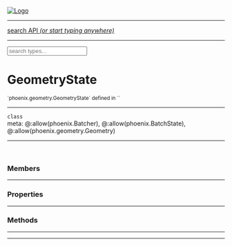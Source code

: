 
[![Logo](../../../images/logo.png)](../../../api/index.html)

<hr/>
<a href="#" id="search_bar" onclick="return;"><div> search API <em>(or start typing anywhere)</em> </div></a>
<hr/>

<script src="../../../js/omnibar.js"> </script>
<link rel="stylesheet" type="text/css" href="../../../css/omnibar.css" media="all">

<div id="omnibar"> <a href="#" onclick="return" id="omnibar_close"></a> <input id="omnibar_text" type="text" placeholder="search types..."></input></div>
<script  id="typelist" data-relpath="../../../" data-types="Luxe,luxe.AppConfig,luxe.Audio,luxe.AudioEvent,luxe.AudioHandle,luxe.AudioInstance,luxe.AudioSource,luxe.AudioState,luxe.BitmapFontInfo,luxe.BytesInfo,luxe.Camera,luxe.Circle,luxe.Color,luxe.ColorHSL,luxe.ColorHSV,luxe.Component,luxe.Core,luxe.Cursor,luxe.Debug,luxe.DebugError,luxe.Draw,luxe.EmitHandler,luxe.Emitter,luxe.Entity,luxe.Events,luxe.Game,luxe.GamepadEvent,luxe.GamepadEventType,luxe.HandlerList,luxe.ID,luxe.IO,luxe.Input,luxe.InputEvent,luxe.InputType,luxe.InteractState,luxe.ItemInfo,luxe.JSONInfo,luxe.Key,luxe.KeyEvent,luxe.Log,luxe.Matrix,luxe.Mesh,luxe.ModState,luxe.MouseButton,luxe.MouseEvent,luxe.NineSlice,luxe.Objects,luxe.Parcel,luxe.ParcelChange,luxe.ParcelEvent,luxe.ParcelList,luxe.ParcelProgress,luxe.ParcelState,luxe.Particle,luxe.ParticleEmitter,luxe.ParticleSystem,luxe.Physics,luxe.PhysicsEngine,luxe.ProjectionType,luxe.Quaternion,luxe.Rectangle,luxe.ResourceEvent,luxe.ResourceState,luxe.ResourceStats,luxe.ResourceType,luxe.Resources,luxe.Scan,luxe.Scene,luxe.Screen,luxe.ShaderInfo,luxe.SizeMode,luxe.SoundInfo,luxe.Sprite,luxe.State,luxe.States,luxe.Text,luxe.TextAlign,luxe.TextEvent,luxe.TextEventType,luxe.TextInfo,luxe.TextureInfo,luxe.Timer,luxe.TouchEvent,luxe.Transform,luxe.UserConfig,luxe.Vec,luxe.Vector,luxe.Visual,luxe.WindowEvent,luxe.WindowEventData,luxe.WindowEventType,luxe._Core.Tag,luxe._Emitter.EmitNode,luxe._Events.EventConnection,luxe._Events.EventObject,luxe._Input.MouseButton_Impl_,luxe._Log.LogError,luxe._NineSlice.Slice,luxe._Parcel.ParcelEvent_Impl_,luxe._Parcel.ParcelState_Impl_,luxe._Particles.ParticleEmitterInitData,luxe._Resources.ResourceEvent_Impl_,luxe._Resources.ResourceState_Impl_,luxe._Resources.ResourceType_Impl_,luxe.collision.Collision,luxe.collision.ShapeDrawer,luxe.collision.ShapeDrawerLuxe,luxe.collision.data.RayCollision,luxe.collision.data.RayCollisionHelper,luxe.collision.data.RayIntersection,luxe.collision.data.ShapeCollision,luxe.collision.sat.Common,luxe.collision.sat.SAT2D,luxe.collision.shapes.Circle,luxe.collision.shapes.Polygon,luxe.collision.shapes.Ray,luxe.collision.shapes.Shape,luxe.components.Components,luxe.components.cameras.FlyCamera,luxe.components.physics.nape.BoxCollider,luxe.components.physics.nape.BoxColliderOptions,luxe.components.physics.nape.CircleCollider,luxe.components.physics.nape.CircleColliderOptions,luxe.components.physics.nape.NapeBody,luxe.components.physics.nape.NapeBodyOptions,luxe.components.physics.nape.PolygonCollider,luxe.components.physics.nape.PolygonColliderOptions,luxe.components.render.MeshComponent,luxe.components.sprite.SpriteAnimation,luxe.components.sprite.SpriteAnimationData,luxe.components.sprite.SpriteAnimationEventData,luxe.components.sprite.SpriteAnimationFrame,luxe.components.sprite.SpriteAnimationFrameEvent,luxe.components.sprite.SpriteAnimationFrameSource,luxe.components.sprite.SpriteAnimationType,luxe.debug.BatcherDebugView,luxe.debug.DebugInspectorOptions,luxe.debug.DebugView,luxe.debug.Inspector,luxe.debug.ProfilerDebugView,luxe.debug.RenderStats,luxe.debug.SceneDebugView,luxe.debug.StatsDebugView,luxe.debug.TraceDebugView,luxe.debug._ProfilerDebugView.ProfilerBar,luxe.debug._ProfilerDebugView.ProfilerGraph,luxe.debug._ProfilerDebugView.ProfilerValue,luxe.importers.bitmapfont.BitmapFontData,luxe.importers.bitmapfont.BitmapFontParser,luxe.importers.bitmapfont.Character,luxe.importers.obj.Data,luxe.importers.obj.Normal,luxe.importers.obj.Reader,luxe.importers.obj.UV,luxe.importers.obj.Vector,luxe.importers.obj.Vertex,luxe.importers.texturepacker.TexturePackerData,luxe.importers.texturepacker.TexturePackerFrame,luxe.importers.texturepacker.TexturePackerJSON,luxe.importers.texturepacker.TexturePackerJSONType,luxe.importers.texturepacker.TexturePackerMeta,luxe.importers.texturepacker.TexturePackerRect,luxe.importers.texturepacker.TexturePackerSize,luxe.importers.texturepacker.TexturePackerSpriteAnimation,luxe.importers.tiled.TiledImage,luxe.importers.tiled.TiledImageLayer,luxe.importers.tiled.TiledLayer,luxe.importers.tiled.TiledMap,luxe.importers.tiled.TiledMapData,luxe.importers.tiled.TiledMapOptions,luxe.importers.tiled.TiledObject,luxe.importers.tiled.TiledObjectGroup,luxe.importers.tiled.TiledObjectType,luxe.importers.tiled.TiledPolyObject,luxe.importers.tiled.TiledPropertyTile,luxe.importers.tiled.TiledTile,luxe.importers.tiled.TiledTileset,luxe.importers.tiled.TiledUtil,luxe.macros.BuildVersion,luxe.macros.ComponentRules,luxe.macros.EntityRules,luxe.options.AudioResourceOptions,luxe.options.BatcherOptions,luxe.options.BitmapFontOptions,luxe.options.BytesResourceOptions,luxe.options.CameraOptions,luxe.options.CircleGeometryOptions,luxe.options.ColorOptions,luxe.options.ComponentOptions,luxe.options.DrawArcOptions,luxe.options.DrawBoxOptions,luxe.options.DrawCircleOptions,luxe.options.DrawLineOptions,luxe.options.DrawNgonOptions,luxe.options.DrawPlaneOptions,luxe.options.DrawPolygonOptions,luxe.options.DrawRectangleOptions,luxe.options.DrawRingOptions,luxe.options.DrawTextureOptions,luxe.options.EntityOptions,luxe.options.GeometryOptions,luxe.options.JSONResourceOptions,luxe.options.LineGeometryOptions,luxe.options.LoadAudioOptions,luxe.options.LoadFontOptions,luxe.options.LoadShaderOptions,luxe.options.LoadTextureOptions,luxe.options.LuxeCameraOptions,luxe.options.MeshOptions,luxe.options.NineSliceOptions,luxe.options.ParcelOptions,luxe.options.ParcelProgressOptions,luxe.options.ParticleEmitterOptions,luxe.options.ParticleOptions,luxe.options.PlaneGeometryOptions,luxe.options.QuadGeometryOptions,luxe.options.RectangleGeometryOptions,luxe.options.RenderProperties,luxe.options.RenderTextureOptions,luxe.options.ResourceOptions,luxe.options.ShaderOptions,luxe.options.SpriteOptions,luxe.options.StateOptions,luxe.options.StatesOptions,luxe.options.TextOptions,luxe.options.TextResourceOptions,luxe.options.TextureOptions,luxe.options.TileLayerOptions,luxe.options.TileOptions,luxe.options.TilemapOptions,luxe.options.TilemapVisualOptions,luxe.options.TilesetOptions,luxe.options.TransformProperties,luxe.options.VisualOptions,luxe.options._DrawOptions.DrawOptions,luxe.physics.nape.DebugDraw,luxe.physics.nape.PhysicsNape,luxe.physics.nape._DebugDraw.CachedGeometry,luxe.resource.AudioResource,luxe.resource.BytesResource,luxe.resource.JSONResource,luxe.resource.Resource,luxe.resource.TextResource,luxe.structural.BST,luxe.structural.BSTNode,luxe.structural.BSTTraverseMethod,luxe.structural.Bag,luxe.structural.BalancedBST,luxe.structural.BalancedBSTIterator,luxe.structural.BalancedBSTNode,luxe.structural.BalancedBSTTraverseMethod,luxe.structural.Cache,luxe.structural.Heap,luxe.structural.OrderedMap,luxe.structural.OrderedMapIterator,luxe.structural.Pool,luxe.structural.Stack,luxe.structural.StackNode,luxe.structural._Bag.BagNode,luxe.structural._BalancedBST.NodeColor,luxe.tilemaps.Isometric,luxe.tilemaps.IsometricVisual,luxe.tilemaps.Ortho,luxe.tilemaps.OrthoVisual,luxe.tilemaps.Tile,luxe.tilemaps.TileArray,luxe.tilemaps.TileLayer,luxe.tilemaps.TileOffset,luxe.tilemaps.Tilemap,luxe.tilemaps.TilemapOrientation,luxe.tilemaps.TilemapVisual,luxe.tilemaps.TilemapVisualLayerGeometry,luxe.tilemaps.Tileset,luxe.tween.Actuate,luxe.tween.BezierPath,luxe.tween.ComponentPath,luxe.tween.IComponentPath,luxe.tween.LinearPath,luxe.tween.MotionPath,luxe.tween.ObjectHash,luxe.tween.RotationPath,luxe.tween._Actuate.TweenTimer,luxe.tween.actuators.GenericActuator,luxe.tween.actuators.IGenericActuator,luxe.tween.actuators.MethodActuator,luxe.tween.actuators.MotionPathActuator,luxe.tween.actuators.PropertyDetails,luxe.tween.actuators.PropertyPathDetails,luxe.tween.actuators.SimpleActuator,luxe.tween.easing.Back,luxe.tween.easing.BackEaseIn,luxe.tween.easing.BackEaseInOut,luxe.tween.easing.BackEaseOut,luxe.tween.easing.Bounce,luxe.tween.easing.BounceEaseIn,luxe.tween.easing.BounceEaseInOut,luxe.tween.easing.BounceEaseOut,luxe.tween.easing.Cubic,luxe.tween.easing.CubicEaseIn,luxe.tween.easing.CubicEaseInOut,luxe.tween.easing.CubicEaseOut,luxe.tween.easing.Elastic,luxe.tween.easing.ElasticEaseIn,luxe.tween.easing.ElasticEaseInOut,luxe.tween.easing.ElasticEaseOut,luxe.tween.easing.Expo,luxe.tween.easing.ExpoEaseIn,luxe.tween.easing.ExpoEaseInOut,luxe.tween.easing.ExpoEaseOut,luxe.tween.easing.IEasing,luxe.tween.easing.Linear,luxe.tween.easing.LinearEaseNone,luxe.tween.easing.Quad,luxe.tween.easing.QuadEaseIn,luxe.tween.easing.QuadEaseInOut,luxe.tween.easing.QuadEaseOut,luxe.tween.easing.Quart,luxe.tween.easing.QuartEaseIn,luxe.tween.easing.QuartEaseInOut,luxe.tween.easing.QuartEaseOut,luxe.tween.easing.Quint,luxe.tween.easing.QuintEaseIn,luxe.tween.easing.QuintEaseInOut,luxe.tween.easing.QuintEaseOut,luxe.tween.easing.Sine,luxe.tween.easing.SineEaseIn,luxe.tween.easing.SineEaseInOut,luxe.tween.easing.SineEaseOut,luxe.utils.GeometryUtils,luxe.utils.Maths,luxe.utils.Random,luxe.utils.Utils,luxe.utils.unifill.CodePoint,luxe.utils.unifill.CodePointIter,luxe.utils.unifill.Exception,luxe.utils.unifill.InternalEncoding,luxe.utils.unifill.InternalEncodingBackwardIter,luxe.utils.unifill.InternalEncodingIter,luxe.utils.unifill.Unicode,luxe.utils.unifill.Unifill,luxe.utils.unifill.Utf16,luxe.utils.unifill.Utf32,luxe.utils.unifill.Utf8,luxe.utils.unifill._CodePoint.CodePoint_Impl_,luxe.utils.unifill._InternalEncoding.UtfX,luxe.utils.unifill._Utf16.StringU16,luxe.utils.unifill._Utf16.StringU16Buffer,luxe.utils.unifill._Utf16.StringU16Buffer_Impl_,luxe.utils.unifill._Utf16.StringU16_Impl_,luxe.utils.unifill._Utf16.Utf16Impl,luxe.utils.unifill._Utf16.Utf16_Impl_,luxe.utils.unifill._Utf32.Utf32_Impl_,luxe.utils.unifill._Utf8.StringU8,luxe.utils.unifill._Utf8.StringU8_Impl_,luxe.utils.unifill._Utf8.Utf8Impl,luxe.utils.unifill._Utf8.Utf8_Impl_,phoenix.BatchState,phoenix.Batcher,phoenix.BatcherEventType,phoenix.BatcherKey,phoenix.BitmapFont,phoenix.BlendEquation,phoenix.BlendMode,phoenix.Camera,phoenix.Circle,phoenix.ClampType,phoenix.Color,phoenix.ColorHSL,phoenix.ColorHSV,phoenix.ComponentOrder,phoenix.DualQuaternion,phoenix.FOVType,phoenix.FilterType,phoenix.Matrix,phoenix.MatrixTransform,phoenix.PrimitiveType,phoenix.ProjectionType,phoenix.Quaternion,phoenix.Ray,phoenix.Rectangle,phoenix.RenderPass,phoenix.RenderPath,phoenix.RenderState,phoenix.RenderTexture,phoenix.Renderer,phoenix.RendererStats,phoenix.Shader,phoenix.Spatial,phoenix.TextAlign,phoenix.Texture,phoenix.TextureDataType,phoenix.TextureFormat,phoenix.TextureID,phoenix.TextureSubmitTarget,phoenix.TextureType,phoenix.Transform,phoenix.Uniforms,phoenix.Vec,phoenix.Vector,phoenix._Batcher.BatcherEventType_Impl_,phoenix._Batcher.BlendEquation_Impl_,phoenix._Batcher.BlendMode_Impl_,phoenix._Batcher.PrimitiveType_Impl_,phoenix._BitmapFont.TextAlign_Impl_,phoenix._Renderer.DefaultShader,phoenix._Renderer.DefaultShaders,phoenix._Shader.Location,phoenix._Shader.Uniform,phoenix._Texture.ClampSlot,phoenix._Texture.ClampSlot_Impl_,phoenix._Texture.ClampType_Impl_,phoenix._Texture.FilterSlot,phoenix._Texture.FilterSlot_Impl_,phoenix._Texture.FilterType_Impl_,phoenix._Texture.TextureSubmitTarget_Impl_,phoenix._Texture.TextureType_Impl_,phoenix._Vector.ComponentOrder_Impl_,phoenix._Vector.Vec_Impl_,phoenix.geometry.ArcGeometry,phoenix.geometry.CircleGeometry,phoenix.geometry.EvTextGeometry,phoenix.geometry.Geometry,phoenix.geometry.GeometryKey,phoenix.geometry.GeometryState,phoenix.geometry.LineGeometry,phoenix.geometry.PackedQuad,phoenix.geometry.PackedQuadOptions,phoenix.geometry.QuadGeometry,phoenix.geometry.QuadPackGeometry,phoenix.geometry.RectangleGeometry,phoenix.geometry.RingGeometry,phoenix.geometry.TextGeometry,phoenix.geometry.TextGeometryOptions,phoenix.geometry.TextureCoord,phoenix.geometry.TextureCoordSet,phoenix.geometry.Vertex,phoenix.geometry._TextGeometry.EvTextGeometry_Impl_,phoenix.utils.Rendering"></script>


<h1>GeometryState</h1>
<small>`phoenix.geometry.GeometryState` defined in ``</small>



<hr/>

`class`<br/><span class="meta">
meta: @:allow(phoenix.Batcher), @:allow(phoenix.BatchState), @:allow(phoenix.geometry.Geometry)</span>


<hr/>

&nbsp;



<h3>Members</h3> <hr/>

<h3>Properties</h3> <hr/>

<h3>Methods</h3> <hr/>


<hr/>

&nbsp;
&nbsp;
&nbsp;
&nbsp;